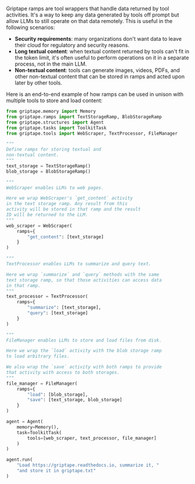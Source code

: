 Griptape ramps are tool wrappers that handle data returned by tool activities. It's a way to keep any data generated by tools off prompt but allow LLMs to still operate on that data remotely. This is useful in the following scenarios:

* **Security requirements**: many organizations don't want data to leave their cloud for regulatory and security reasons.
* **Long textual content**: when textual content returned by tools can't fit in the token limit, it's often useful to perform operations on it in a separate process, not in the main LLM.
* **Non-textual content**: tools can generate images, videos, PDFs, and other non-textual content that can be stored in ramps and acted upon later by other tools.

Here is an end-to-end example of how ramps can be used in unison with multiple tools to store and load content:

```python
from griptape.memory import Memory
from griptape.ramps import TextStorageRamp, BlobStorageRamp
from griptape.structures import Agent
from griptape.tasks import ToolkitTask
from griptape.tools import WebScraper, TextProcessor, FileManager

"""
Define ramps for storing textual and
non-textual content.
"""
text_storage = TextStorageRamp()
blob_storage = BlobStorageRamp()

"""
WebScraper enables LLMs to web pages.

Here we wrap WebScraper's `get_content` activity
in the text storage ramp. Any result from this
activity will be stored in that ramp and the result
ID will be returned to the LLM.
"""
web_scraper = WebScraper(
    ramps={
        "get_content": [text_storage]
    }
)

"""
TextProcessor enables LLMs to summarize and query text.

Here we wrap `summarize` and `query` methods with the same
text storage ramp, so that those activities can access data
in that ramp.
"""
text_processor = TextProcessor(
    ramps={
        "summarize": [text_storage],
        "query": [text_storage]
    }
)

"""
FileManager enables LLMs to store and load files from disk.

Here we wrap the `load` activity with the blob storage ramp
to load arbitrary files.

We also wrap the `save` activity with both ramps to provide
that activity with access to both storages.
"""
file_manager = FileManager(
    ramps={
        "load": [blob_storage],
        "save": [text_storage, blob_storage]
    }
)

agent = Agent(
    memory=Memory(),
    task=ToolkitTask(
        tools=[web_scraper, text_processor, file_manager]
    )
)

agent.run(
    "Load https://griptape.readthedocs.io, summarize it, "
    "and store it in griptape.txt"
)

```